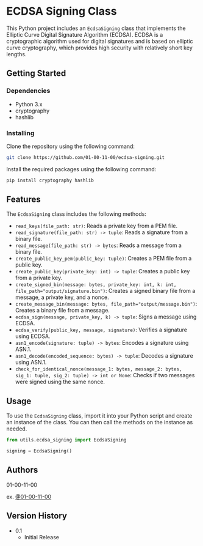 # ECDSA Signing Class

This Python project includes an `EcdsaSigning` class that implements the Elliptic Curve Digital Signature Algorithm (ECDSA). ECDSA is a cryptographic algorithm used for digital signatures and is based on elliptic curve cryptography, which provides high security with relatively short key lengths.

## Getting Started

### Dependencies

- Python 3.x
- cryptography
- hashlib

### Installing

Clone the repository using the following command:

```bash
git clone https://github.com/01-00-11-00/ecdsa-signing.git
```

Install the required packages using the following command:

````bash
pip install cryptography hashlib
````

## Features

The `EcdsaSigning` class includes the following methods:

- `read_keys(file_path: str)`: Reads a private key from a PEM file.
- `read_signature(file_path: str) -> tuple`: Reads a signature from a binary file.
- `read_message(file_path: str) -> bytes`: Reads a message from a binary file.
- `create_public_key_pem(public_key: tuple)`: Creates a PEM file from a public key.
- `create_public_key(private_key: int) -> tuple`: Creates a public key from a private key.
- `create_signed_bin(message: bytes, private_key: int, k: int, file_path="output/signature.bin")`: Creates a signed binary file from a message, a private key, and a nonce.
- `create_message_bin(message: bytes, file_path="output/message.bin")`: Creates a binary file from a message.
- `ecdsa_sign(message, private_key, k) -> tuple`: Signs a message using ECDSA.
- `ecdsa_verify(public_key, message, signature)`: Verifies a signature using ECDSA.
- `asn1_encode(signature: tuple) -> bytes`: Encodes a signature using ASN.1.
- `asn1_decode(encoded_sequence: bytes) -> tuple`: Decodes a signature using ASN.1.
- `check_for_identical_nonce(message_1: bytes, message_2: bytes, sig_1: tuple, sig_2: tuple) -> int or None`: Checks if two messages were signed using the same nonce.

## Usage

To use the `EcdsaSigning` class, import it into your Python script and create an instance of the class. You can then call the methods on the instance as needed.

```python
from utils.ecdsa_signing import EcdsaSigning

signing = EcdsaSigning()
```

## Authors

01-00-11-00

ex. [@01-00-11-00](https://github.com/01-00-11-00)

## Version History

- 0.1
    - Initial Release